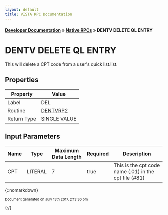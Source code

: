 ```yaml
---
layout: default
title: VISTA RPC Documentation
---
```


#### [Developer Documentation](../index) &#187; [Native RPCs](TableOfContents) &#187; DENTV DELETE QL ENTRY<br/>
# DENTV DELETE QL ENTRY

This will delete a CPT code from a user's quick list.list.

## Properties

Property | Value
--- | ---
Label | DEL
Routine | [DENTVRP2](http://code.osehra.org/dox/Routine_DENTVRP2_source.html)
Return Type | SINGLE VALUE


## Input Parameters

Name | Type | Maximum Data Length | Required | Description
--- | --- | --- | --- | ---
CPT | LITERAL | 7 | true | This is the cpt code name (.01) in the cpt file (#81)



{::nomarkdown} <br/><p style="font-size: 11px">Document generated on July 13th 2017, 2:13:30 pm</p>{:/}